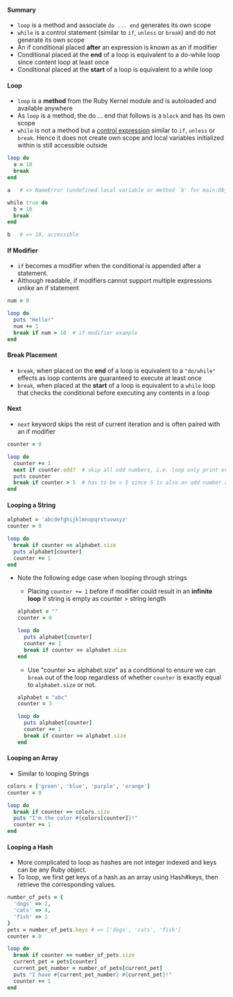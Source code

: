 #### Summary
- `loop` is a method and associate `do ... end` generates its own scope
- `while` is a control statement (similar to `if`, `unless` or `break`) and do not generate its own scope
- An if conditional placed **after** an expression is known as an if modifier
- Conditional placed at the **end** of a loop is equivalent to a do-while loop since content loop at least once
- Conditional placed at the **start** of a loop is equivalent to a while loop

#### Loop
- `loop` is a **method** from the Ruby Kernel module and is autoloaded and available anywhere
- As `loop` is a method, the do ... end that follows is a `block` and has its own scope
- `while` is not a method but a [control expression](https://docs.ruby-lang.org/en/2.6.0/doc/syntax_rdoc.html) similar to `if`, `unless` or `break`. Hence it does not create own scope and local variables initialized within is still accessible outside

```ruby
loop do
  a = 10
  break
end

a	# => NameError (undefined local variable or method `b' for main:Object)

while true do
  b = 10
  break
end

b 	# => 10, accessible
```

#### If Modifier
- `if` becomes a modifier when the conditional is appended after a statement.
- Although readable, if modifiers cannot support multiple expressions unlike an if statement
```ruby
num = 0

loop do
  puts "Hello!"
  num += 1
  break if num > 10  # if modifier example
end
```

#### Break Placement
- `break`, when placed on the **end** of a loop is 	equivalent to a `"do/while"` effects as loop contents are guaranteed to execute at least once
- `break`, when placed at the **start** of a loop is equivalent to a `while` loop that checks the conditional before executing any contents in a loop

#### Next
- `next` keyword skips the rest of current iteration and is often paired with an if modifier 
```ruby
counter = 0

loop do
  counter += 1
  next if counter.odd?	# skip all odd numbers, i.e. loop only print even numbers
  puts counter
  break if counter > 5  # has to be > 5 since 5 is also an odd number and will be skipped
end
```


#### Looping a String
```ruby
alphabet = 'abcdefghijklmnopqrstuvwxyz'
counter = 0

loop do
  break if counter == alphabet.size
  puts alphabet[counter]
  counter += 1
end
```
- Note the following edge case when looping through strings
	- Placing `counter += 1` before if modifier could result in an **infinite loop** if string is empty as counter > string length 
	```ruby
	alphabet = ""
	counter = 0
	
	loop do
	  puts alphabet[counter]
	  counter += 1
	  break if counter == alphabet.size
	end
	```

	- Use  "counter **>=** alphabet.size" as a conditional to ensure we can `break` out of the loop regardless of whether `counter` is exactly equal to `alphabet.size` or not.
	```ruby
	alphabet = "abc"
	counter = 3
	
	loop do
	  puts alphabet[counter]
	  counter += 1
	  break if counter >= alphabet.size
	end
	```
	
#### Looping an Array
- Similar to looping Strings
```ruby
colors = ['green', 'blue', 'purple', 'orange']
counter = 0

loop do
  break if counter == colors.size
  puts "I'm the color #{colors[counter]}!"
  counter += 1
end
```
	
#### Looping a Hash
- More complicated to loop as hashes are not integer indexed and keys can be any Ruby object.
- To loop, we first get keys of a hash as an array using Hash#keys, then retrieve the corresponding values.

```ruby
number_of_pets = {
  'dogs' => 2,
  'cats' => 4,
  'fish' => 1
}
pets = number_of_pets.keys # => ['dogs', 'cats', 'fish']
counter = 0

loop do
  break if counter == number_of_pets.size
  current_pet = pets[counter]
  current_pet_number = number_of_pets[current_pet]
  puts "I have #{current_pet_number} #{current_pet}!"
  counter += 1
end
```